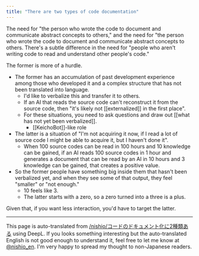 ```yaml
---
title: "There are two types of code documentation"
---
```


The need for "the person who wrote the code to document and communicate abstract concepts to others," and the need for "the person who wrote the code to document and communicate abstract concepts to others.
There's a subtle difference in the need for "people who aren't writing code to read and understand other people's code."

The former is more of a hurdle.
- The former has an accumulation of past development experience among those who developed it and a complex structure that has not been translated into language.
    - I'd like to verbalize this and transfer it to others.
    - If an AI that reads the source code can't reconstruct it from the source code, then "it's likely not [[externalized]] in the first place".
    - For these situations, you need to ask questions and draw out [[what has not yet been verbalized]].
        - [[KeichoBot]]-like role
- The latter is a situation of "I'm not acquiring it now, if I read a lot of source code I might be able to acquire it, but I haven't done it".
    - When 100 source codes can be read in 100 hours and 10 knowledge can be gained, if an AI reads 100 source codes in 1 hour and generates a document that can be read by an AI in 10 hours and 3 knowledge can be gained, that creates a positive value.
- So the former people have something big inside them that hasn't been verbalized yet, and when they see some of that output, they feel "smaller" or "not enough."
    - 10 feels like 3.
    - The latter starts with a zero, so a zero turned into a three is a plus.

Given that, if you want less interaction, you'd have to target the latter.

---
This page is auto-translated from [/nishio/コードのドキュメント化に2種類ある](https://scrapbox.io/nishio/コードのドキュメント化に2種類ある) using DeepL. If you looks something interesting but the auto-translated English is not good enough to understand it, feel free to let me know at [@nishio_en](https://twitter.com/nishio_en). I'm very happy to spread my thought to non-Japanese readers.